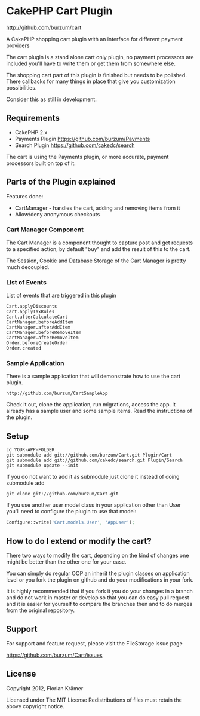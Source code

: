 # CakePHP Cart Plugin #

http://github.com/burzum/cart

A CakePHP shopping cart plugin with an interface for different payment providers

The cart plugin is a stand alone cart only plugin, no payment processors are included you'll have to write them or get them from somewhere else.

The shopping cart part of this plugin is finished but needs to be polished. There callbacks for many things in place that give you customization possibilities.

Consider this as still in development.

## Requirements

 * CakePHP 2.x
 * Payments Plugin https://github.com/burzum/Payments
 * Search Plugin https://github.com/cakedc/search

The cart is using the Payments plugin, or more accurate, payment processors built on top of it.

## Parts of the Plugin explained 

Features done:

 * CartManager - handles the cart, adding and removing items from it
 * Allow/deny anonymous checkouts

### Cart Manager Component

The Cart Manager is a component thought to capture post and get requests to a specified action, by default "buy" and add the result of this to the cart.

The Session, Cookie and Database Storage of the Cart Manager is pretty much decoupled.

### List of Events

List of events that are triggered in this plugin

	Cart.applyDiscounts
	Cart.applyTaxRules
	Cart.afterCalculateCart
	CartManager.beforeAddItem
	CartManager.afterAddItem
	CartManager.beforeRemoveItem
	CartManager.afterRemoveItem
	Order.beforeCreateOrder
	Order.created

### Sample Application

There is a sample application that will demonstrate how to use the cart plugin.

	http://github.com/burzum/CartSampleApp

Check it out, clone the application, run migrations, access the app. It already has a sample user and some sample items. Read the instructions of the plugin.

## Setup

	cd YOUR-APP-FOLDER
	git submodule add git://github.com/burzum/Cart.git Plugin/Cart
	git submodule add git://github.com/cakedc/search.git Plugin/Search
	git submodule update --init

If you do not want to add it as submodule just clone it instead of doing submodule add

	git clone git://github.com/burzum/Cart.git

If you use another user model class in your application other than User you'll need to configure the plugin to use that model:

```php
Configure::write('Cart.models.User', 'AppUser');
```

## How to do I extend or modify the cart?

There two ways to modify the cart, depending on the kind of changes one might be better than the other one for your case.

You can simply do regular OOP an inherit the plugin classes on application level or you fork the plugin on github and do your modifications in your fork.

It is highly recommended that if you fork it you do your changes in a branch and do not work in master or develop so that you can do easy pull request and it is easier for yourself to compare the branches then and to do merges from the original repository.

## Support

For support and feature request, please visit the FileStorage issue page

https://github.com/burzum/Cart/issues

## License

Copyright 2012, Florian Krämer

Licensed under The MIT License
Redistributions of files must retain the above copyright notice.